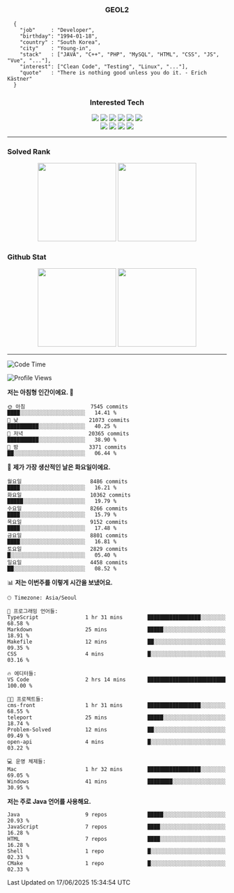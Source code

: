 <div align="center">

  ### GEOL2
</div>

```
  {
    "job"     : "Developer",
    "birthday": "1994-01-18",
    "country" : "South Korea",
    "city"    : "Young-in",
    "stack"   : ["JAVA", "C++", "PHP", "MySQL", "HTML", "CSS", "JS", "Vue", "..."],
    "interest": ["Clean Code", "Testing", "Linux", "..."], 
    "quote"   : "There is nothing good unless you do it. - Erich Kästner"
  }
  ```
  
<div align="center">
  
  ### Interested Tech
  
  <img src="https://img.shields.io/badge/Laravel-F05340?style=flat-square&logo=Laravel&logoColor=white">
  <img src="https://img.shields.io/badge/SpringBoot-6DB33F?style=flat-square&logo=SpringBoot&logoColor=white">
  <img src="https://img.shields.io/badge/-NestJs-ea2845?style=flat-square&logo=nestjs&logoColor=white">
  <img src="https://img.shields.io/badge/Express-000000?style=flat-square&logo=Express&logoColor=white">
  <img src="https://img.shields.io/badge/Three.js-000000?style=flat-square&logo=Three.js&logoColor=white">
  <img src="https://img.shields.io/badge/OpenAI-%23412991?style=flat-square&logo=openai&logoColor=white">
  <br>
  <img src="https://img.shields.io/badge/Java-ED8B00?style=flat-square&logo=openjdk&logoColor=white">
  <img src="https://img.shields.io/badge/JavaScript-F7DF1E?style=flat-square&logo=JavaScript&logoColor=black">
  <img src="https://img.shields.io/badge/TypeScript-007acc?style=flat-square&logo=TypeScript&logoColor=black">
  <img src="https://img.shields.io/badge/MySQL-4479A1?style=flat-square&logo=mysql&logoColor=white"><br>

</div>

------------

  ### Solved Rank
  
  <div align="center">
    <img height="180em" src="https://mazassumnida.wtf/api/v2/generate_badge?boj=geol2">
    <img height="180em" src="https://leetcard.jacoblin.cool/Geol2?theme=light&font=Gugi&border=0&radius=20">
  </div>
  
  ### Github Stat 
  <div align="center">
    <img height="180em" src="https://github-readme-stats-git-masterrstaa-rickstaa.vercel.app/api?username=geol2&show_icons=true&theme=dark">
    <img height="180em" src="https://github-readme-stats-git-masterrstaa-rickstaa.vercel.app/api/top-langs/?username=geol2&show_icons=true&hide=css,scss,html&layout=compact&theme=dark&count_private=true&langs_count=8">
  </div>
  
------------
<!--START_SECTION:waka-->
![Code Time](http://img.shields.io/badge/Code%20Time-4%2C177%20hrs%2027%20mins-blue)

![Profile Views](http://img.shields.io/badge/Profile%20Views-37-blue)

**저는 아침형 인간이에요. 🐤** 

```text
🌞 아침                     7545 commits        ████░░░░░░░░░░░░░░░░░░░░░   14.41 % 
🌆 낮　                     21073 commits       ██████████░░░░░░░░░░░░░░░   40.25 % 
🌃 저녁                     20365 commits       ██████████░░░░░░░░░░░░░░░   38.90 % 
🌙 밤　                     3371 commits        ██░░░░░░░░░░░░░░░░░░░░░░░   06.44 % 
```
📅 **제가 가장 생산적인 날은 화요일이에요.** 

```text
월요일                      8486 commits        ████░░░░░░░░░░░░░░░░░░░░░   16.21 % 
화요일                      10362 commits       █████░░░░░░░░░░░░░░░░░░░░   19.79 % 
수요일                      8266 commits        ████░░░░░░░░░░░░░░░░░░░░░   15.79 % 
목요일                      9152 commits        ████░░░░░░░░░░░░░░░░░░░░░   17.48 % 
금요일                      8801 commits        ████░░░░░░░░░░░░░░░░░░░░░   16.81 % 
토요일                      2829 commits        █░░░░░░░░░░░░░░░░░░░░░░░░   05.40 % 
일요일                      4458 commits        ██░░░░░░░░░░░░░░░░░░░░░░░   08.52 % 
```


📊 **저는 이번주를 이렇게 시간을 보냈어요.** 

```text
🕑︎ Timezone: Asia/Seoul

💬 프로그래밍 언어들: 
TypeScript               1 hr 31 mins        █████████████████░░░░░░░░   68.58 % 
Markdown                 25 mins             █████░░░░░░░░░░░░░░░░░░░░   18.91 % 
Makefile                 12 mins             ██░░░░░░░░░░░░░░░░░░░░░░░   09.35 % 
CSS                      4 mins              █░░░░░░░░░░░░░░░░░░░░░░░░   03.16 % 

🔥 에디터들: 
VS Code                  2 hrs 14 mins       █████████████████████████   100.00 % 

🐱‍💻 프로젝트들: 
cms-front                1 hr 31 mins        █████████████████░░░░░░░░   68.55 % 
teleport                 25 mins             █████░░░░░░░░░░░░░░░░░░░░   18.74 % 
Problem-Solved           12 mins             ██░░░░░░░░░░░░░░░░░░░░░░░   09.49 % 
open-api                 4 mins              █░░░░░░░░░░░░░░░░░░░░░░░░   03.22 % 

💻 운영 체제들: 
Mac                      1 hr 32 mins        █████████████████░░░░░░░░   69.05 % 
Windows                  41 mins             ████████░░░░░░░░░░░░░░░░░   30.95 % 
```

**저는 주로 Java 언어를 사용해요.** 

```text
Java                     9 repos             █████░░░░░░░░░░░░░░░░░░░░   20.93 % 
JavaScript               7 repos             ████░░░░░░░░░░░░░░░░░░░░░   16.28 % 
HTML                     7 repos             ████░░░░░░░░░░░░░░░░░░░░░   16.28 % 
Shell                    1 repo              █░░░░░░░░░░░░░░░░░░░░░░░░   02.33 % 
CMake                    1 repo              █░░░░░░░░░░░░░░░░░░░░░░░░   02.33 % 
```




 Last Updated on 17/06/2025 15:34:54 UTC
<!--END_SECTION:waka-->

<div align="center">
  
  <!-- [![Hits](https://hits.seeyoufarm.com/api/count/incr/badge.svg?url=https%3A%2F%2Fgithub.com%2Fgeol2&count_bg=%2379C83D&title_bg=%23555555&icon=myspace.svg&icon_color=%23E7E7E7&title=hits&edge_flat=false)](https://hits.seeyoufarm.com) -->
  
</div>

<!--
**Geol2/Geol2** is a ✨ _special_ ✨ repository because its `README.md` (this file) appears on your GitHub profile.

Here are some ideas to get you started:
- 🔭 I’m currently working on ...
- 🌱 I’m currently learning ...
- 👯 I’m looking to collaborate on ...
- 🤔 I’m looking for help with ...
- 💬 Ask me about ...
- 📫 How to reach me: ...
- 😄 Pronouns: ...
- ⚡ Fun fact: ...
-->
